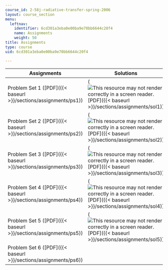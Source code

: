 ```yaml
---
course_id: 2-58j-radiative-transfer-spring-2006
layout: course_section
menu:
  leftnav:
    identifier: 6cd301a3eba0e00ba9e70bb6644c20f4
    name: Assignments
    weight: 50
title: Assignments
type: course
uid: 6cd301a3eba0e00ba9e70bb6644c20f4

---
```


| Assignments | Solutions |
| --- | --- |
| Problem Set 1 ([PDF]({{< baseurl >}}/sections/assignments/ps1)) | (![This resource may not render correctly in a screen reader.](/images/inacessible.gif)[PDF]({{< baseurl >}}/sections/assignments/sol1)) |
| Problem Set 2 ([PDF]({{< baseurl >}}/sections/assignments/ps2)) | (![This resource may not render correctly in a screen reader.](/images/inacessible.gif)[PDF]({{< baseurl >}}/sections/assignments/sol2)) |
| Problem Set 3 ([PDF]({{< baseurl >}}/sections/assignments/ps3)) | (![This resource may not render correctly in a screen reader.](/images/inacessible.gif)[PDF]({{< baseurl >}}/sections/assignments/sol3)) |
| Problem Set 4 ([PDF]({{< baseurl >}}/sections/assignments/ps4)) | (![This resource may not render correctly in a screen reader.](/images/inacessible.gif)[PDF]({{< baseurl >}}/sections/assignments/sol4)) |
| Problem Set 5 ([PDF]({{< baseurl >}}/sections/assignments/ps5)) | (![This resource may not render correctly in a screen reader.](/images/inacessible.gif)[PDF]({{< baseurl >}}/sections/assignments/sol5)) |
| Problem Set 6 ([PDF]({{< baseurl >}}/sections/assignments/ps6)) |